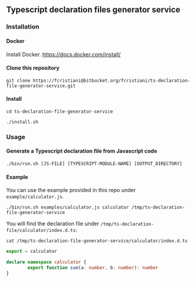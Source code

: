## Typescript declaration files generator service

### Installation
#### Docker
Install Docker.
https://docs.docker.com/install/

#### Clone this repository

```shell
git clone https://fcristiani@bitbucket.org/fcristiani/ts-declaration-file-generator-service.git
```

#### Install
```shell
cd ts-declaration-file-generator-service
```

```shell
./install.sh
```

### Usage
#### Generate a Typescript declaration file from Javascript code


```shell
./bin/run.sh [JS-FILE] [TYPESCRIPT-MODULE-NAME] [OUTPUT_DIRECTORY]
```


#### Example
You can use the example provided in this repo under `example/calculator.js`.

```shell
./bin/run.sh examples/calculator.js calculator /tmp/ts-declaration-file-generator-service
```

You will find the declaration file under `/tmp/ts-declaration-file/calculator/index.d.ts`:

```shell
cat /tmp/ts-declaration-file-generator-service/calculator/index.d.ts
```

```typescript
export = calculator

declare namespace calculator {
        export function sum(a: number, b: number): number
}
```